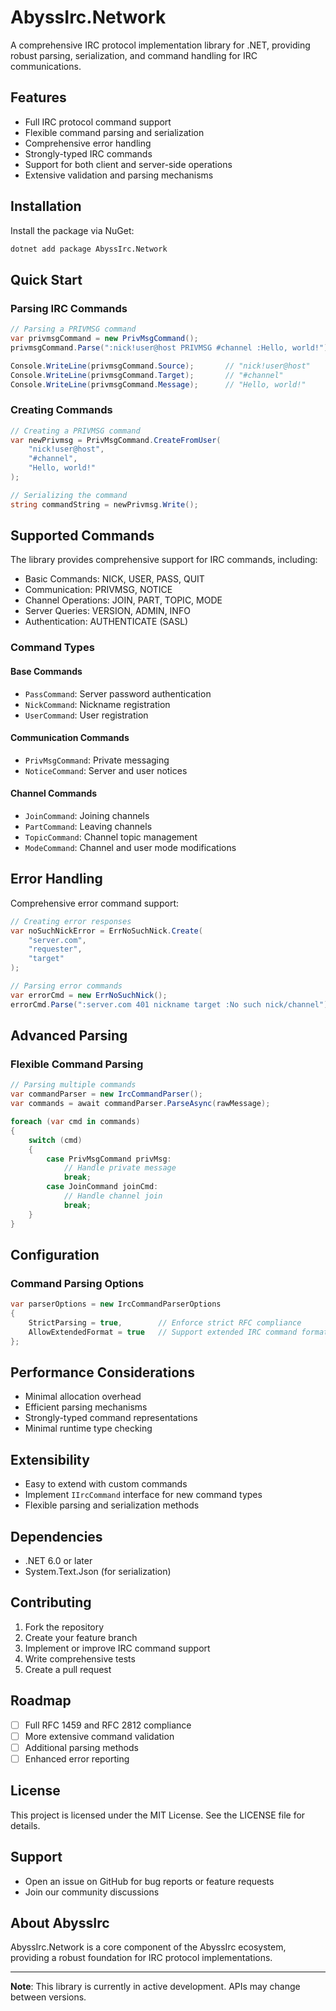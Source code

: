 # AbyssIrc.Network

A comprehensive IRC protocol implementation library for .NET, providing robust parsing, serialization, and command handling for IRC communications.

## Features

- Full IRC protocol command support
- Flexible command parsing and serialization
- Comprehensive error handling
- Strongly-typed IRC commands
- Support for both client and server-side operations
- Extensive validation and parsing mechanisms

## Installation

Install the package via NuGet:

```bash
dotnet add package AbyssIrc.Network
```

## Quick Start

### Parsing IRC Commands

```csharp
// Parsing a PRIVMSG command
var privmsgCommand = new PrivMsgCommand();
privmsgCommand.Parse(":nick!user@host PRIVMSG #channel :Hello, world!");

Console.WriteLine(privmsgCommand.Source);       // "nick!user@host"
Console.WriteLine(privmsgCommand.Target);       // "#channel"
Console.WriteLine(privmsgCommand.Message);      // "Hello, world!"
```

### Creating Commands

```csharp
// Creating a PRIVMSG command
var newPrivmsg = PrivMsgCommand.CreateFromUser(
    "nick!user@host",
    "#channel",
    "Hello, world!"
);

// Serializing the command
string commandString = newPrivmsg.Write();
```

## Supported Commands

The library provides comprehensive support for IRC commands, including:

- Basic Commands: NICK, USER, PASS, QUIT
- Communication: PRIVMSG, NOTICE
- Channel Operations: JOIN, PART, TOPIC, MODE
- Server Queries: VERSION, ADMIN, INFO
- Authentication: AUTHENTICATE (SASL)

### Command Types

#### Base Commands
- `PassCommand`: Server password authentication
- `NickCommand`: Nickname registration
- `UserCommand`: User registration

#### Communication Commands
- `PrivMsgCommand`: Private messaging
- `NoticeCommand`: Server and user notices

#### Channel Commands
- `JoinCommand`: Joining channels
- `PartCommand`: Leaving channels
- `TopicCommand`: Channel topic management
- `ModeCommand`: Channel and user mode modifications

## Error Handling

Comprehensive error command support:

```csharp
// Creating error responses
var noSuchNickError = ErrNoSuchNick.Create(
    "server.com",
    "requester",
    "target"
);

// Parsing error commands
var errorCmd = new ErrNoSuchNick();
errorCmd.Parse(":server.com 401 nickname target :No such nick/channel");
```

## Advanced Parsing

### Flexible Command Parsing

```csharp
// Parsing multiple commands
var commandParser = new IrcCommandParser();
var commands = await commandParser.ParseAsync(rawMessage);

foreach (var cmd in commands)
{
    switch (cmd)
    {
        case PrivMsgCommand privMsg:
            // Handle private message
            break;
        case JoinCommand joinCmd:
            // Handle channel join
            break;
    }
}
```

## Configuration

### Command Parsing Options

```csharp
var parserOptions = new IrcCommandParserOptions
{
    StrictParsing = true,        // Enforce strict RFC compliance
    AllowExtendedFormat = true   // Support extended IRC command formats
};
```

## Performance Considerations

- Minimal allocation overhead
- Efficient parsing mechanisms
- Strongly-typed command representations
- Minimal runtime type checking

## Extensibility

- Easy to extend with custom commands
- Implement `IIrcCommand` interface for new command types
- Flexible parsing and serialization methods

## Dependencies

- .NET 6.0 or later
- System.Text.Json (for serialization)

## Contributing

1. Fork the repository
2. Create your feature branch
3. Implement or improve IRC command support
4. Write comprehensive tests
5. Create a pull request

## Roadmap

- [ ] Full RFC 1459 and RFC 2812 compliance
- [ ] More extensive command validation
- [ ] Additional parsing methods
- [ ] Enhanced error reporting

## License

This project is licensed under the MIT License. See the LICENSE file for details.

## Support

- Open an issue on GitHub for bug reports or feature requests
- Join our community discussions

## About AbyssIrc

AbyssIrc.Network is a core component of the AbyssIrc ecosystem, providing a robust foundation for IRC protocol implementations.

---

**Note**: This library is currently in active development. APIs may change between versions.
